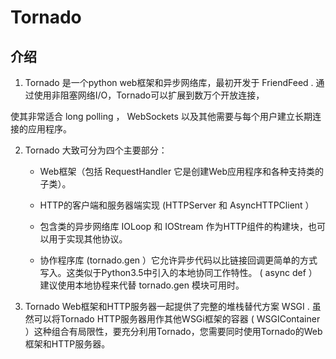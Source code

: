 # Tornado
## 介绍
1. Tornado 是一个python web框架和异步网络库，最初开发于 FriendFeed . 通过使用非阻塞网络I/O，Tornado可以扩展到数万个开放连接，

使其非常适合 long polling ， WebSockets 以及其他需要与每个用户建立长期连接的应用程序。

2. Tornado 大致可分为四个主要部分：

	- Web框架（包括 RequestHandler 它是创建Web应用程序和各种支持类的子类）。

	- HTTP的客户端和服务器端实现 (HTTPServer 和 AsyncHTTPClient ）

	- 包含类的异步网络库 IOLoop 和 IOStream 作为HTTP组件的构建块，也可以用于实现其他协议。

	- 协作程序库 (tornado.gen ）它允许异步代码以比链接回调更简单的方式写入。这类似于Python3.5中引入的本地协同工作特性。 (
    async def ）建议使用本地协程来代替 tornado.gen 模块可用时。

3. Tornado Web框架和HTTP服务器一起提供了完整的堆栈替代方案 WSGI . 虽然可以将Tornado HTTP服务器用作其他WSGi框架的容器 (
WSGIContainer ）这种组合有局限性，要充分利用Tornado，您需要同时使用Tornado的Web框架和HTTP服务器。

